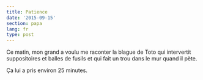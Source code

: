 ```yaml
---
title: Patience
date: '2015-09-15'
section: papa
lang: fr
type: post
---
```


Ce matin, mon grand a voulu me raconter la blague de Toto qui intervertit suppositoires et balles de fusils et qui fait un trou dans le mur quand il pète.

Ça lui a pris environ 25 minutes.
